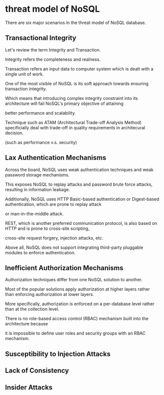 # threat model of NoSQL
There are six major scenarios in the threat model of NoSQL database.

## Transactional Integrity
Let's review the term Integrity and Transaction.

Integrity refers the completeness and realness.

Transaction refers an input data to computer system which is dealt with a single unit of work.

One of the most visible of NoSQL is its soft approach towards ensuring transaction integrity. 

Which means that introducing complex integrity constraint into its architecture will fail NoSQL's primary objective of attaining

better performance and scalability.

Technique such as ATAM (Architectural Trade-off Analysis Method) specificially deal with trade-off in quality requirements in architecural decision.

(such as performance v.s. security)

## Lax Authentication Mechanisms
Across the board, NoSQL uses weak authentication techniques and weak password storage mechanisms. 

This exposes NoSQL to replay attacks and password brute force attacks, resulting in information leakage. 

Additionally, NoSQL uses HTTP Basic-based authentication or Digest-based authentication, which are prone to replay attack 

or man-in-the-middle attack.

REST, which is another preferred communication protocol, is also based on HTTP and is prone to cross-site scripting, 

cross-site request forgery, injection attacks, etc.

Above all, NoSQL does not support integrating third-party pluggable modules to enforce authentication. 

## Inefficient Authorization Mechanisms

Authorization techniques differ from one NoSQL solution to another. 

Most of the popular solutions apply authorization at higher layers rather than enforcing authorization at lower layers. 

More specifically, authorization is enforced on a per-database level rather than at the collection level.  

There is no role-based access control (RBAC) mechanism built into the architecture because 

 it is impossible to define user roles and security groups with an RBAC mechanism.

## Susceptibility to Injection Attacks
## Lack of Consistency
## Insider Attacks
